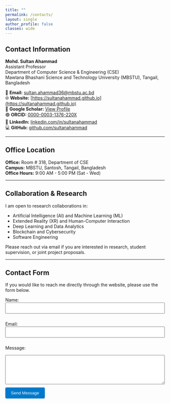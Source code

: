 ```yaml
---
title: ""
permalink: /contacts/
layout: single
author_profile: false
classes: wide
---
```


## Contact Information

**Mohd. Sultan Ahammad**  
Assistant Professor  
Department of Computer Science & Engineering (CSE)  
Mawlana Bhashani Science and Technology University (MBSTU), Tangail, Bangladesh

📧 **Email:** [sultan.ahammad36@mbstu.ac.bd](mailto:sultan.ahammad@mbstu.ac.bd)  
🌐 **Website:** [https://sultanahammad.github.io](https://sultanahammad.github.io)  
🔗 **Google Scholar:** [View Profile](https://scholar.google.com/citations?user=qM-KYTkAAAAJ&hl=en)  
🟢 **ORCID:** [0000-0003-1376-220X](https://orcid.org/0000-0003-1376-220X)  
💼 **LinkedIn:** [linkedin.com/in/sultanahammad](https://www.linkedin.com/)  
💻 **GitHub:** [github.com/sultanahammad](https://github.com/sultanahammad)

---

## Office Location
**Office:** Room # 318, Department of CSE  
**Campus:** MBSTU, Santosh, Tangail, Bangladesh  
**Office Hours:** 9:00 AM - 5:00 PM (Sat - Wed)

---

## Collaboration & Research
I am open to research collaborations in:
- Artificial Intelligence (AI) and Machine Learning (ML)
- Extended Reality (XR) and Human-Computer Interaction
- Deep Learning and Data Analytics
- Blockchain and Cybersecurity
- Software Engineering

Please reach out via email if you are interested in research, student supervision, or joint project proposals.

---

## Contact Form
If you would like to reach me directly through the website, please use the form below.

<form action="https://formspree.io/f/xwprwkkz" method="POST">
  <label for="name">Name:</label><br>
  <input type="text" id="name" name="name" required style="width:100%; padding:8px; margin-bottom:10px;"><br>
  
  <label for="email">Email:</label><br>
  <input type="email" id="email" name="email" required style="width:100%; padding:8px; margin-bottom:10px;"><br>

  <label for="message">Message:</label><br>
  <textarea id="message" name="message" rows="5" required style="width:100%; padding:8px; margin-bottom:10px;"></textarea><br>

  <button type="submit" style="background-color:#007acc; color:white; padding:10px 18px; border:none; border-radius:4px; cursor:pointer;">
    Send Message
  </button>
</form>

